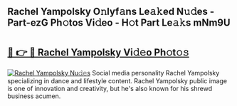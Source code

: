 ## Rachel Yampolsky O𝚗lyf𝚊ns Le𝚊𝚔ed N𝚞𝚍es - Part-ezG Ph𝚘tos Vi𝚍eo - H𝚘t Part Le𝚊𝚔s mNm9U

# <h2><a href="http://hf3ovij.feru.top/?c=Rachel+Yampolsky">🔗 👉 🔴 Rachel Yampolsky Vi𝚍𝚎o Ph𝚘t𝚘𝚜</a></h2>

[![Rachel Yampolsky Nu𝚍𝚎s](https://i.imgur.com/0TWrTi3.gif)](http://hf3ovij.feru.top/?c=Rachel+Yampolsky)
Social media personality Rachel Yampolsky specializing in dance and lifestyle content. Rachel Yampolsky public image is one of innovation and creativity, but he's also known for his shrewd business acumen. 
